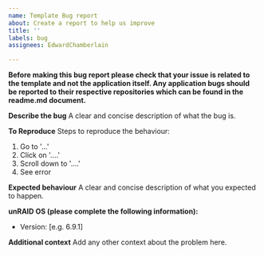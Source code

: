 ```yaml
---
name: Template Bug report
about: Create a report to help us improve
title: ''
labels: bug
assignees: EdwardChamberlain

---
```


**Before making this bug report please check that your issue is related to the template and not the application itself. Any application bugs should be reported to their respective repositories which can be found in the readme.md document.**

**Describe the bug**
A clear and concise description of what the bug is.

**To Reproduce**
Steps to reproduce the behaviour:
1. Go to '...'
2. Click on '....'
3. Scroll down to '....'
4. See error

**Expected behaviour**
A clear and concise description of what you expected to happen.

**unRAID OS (please complete the following information):**
 - Version: [e.g. 6.9.1]

**Additional context**
Add any other context about the problem here.
